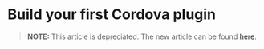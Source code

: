 <properties pageTitle="Build your first Cordova plugin"
  description="Build your first Cordova plugin"
  services=""
  documentationCenter=""
  authors="bursteg" />

# Build your first Cordova plugin

> **NOTE:** This article is depreciated. The new article can be found [here](/articles/tutorial-plugin/createplugintutorial.md).
